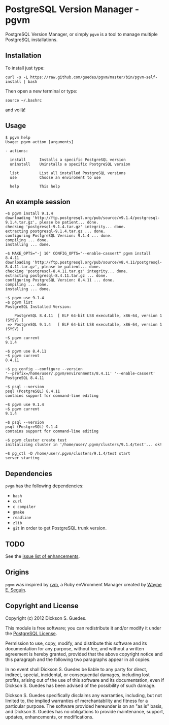 PostgreSQL Version Manager - pgvm
==================================

PostgreSQL Version Manager, or simply `pgvm` is a tool to manage multiple PostgreSQL installations.

Installation
------------

To install just type:

    curl -s -L https://raw.github.com/guedes/pgvm/master/bin/pgvm-self-install | bash

Then open a new terminal or type:

    source ~/.bashrc

and voilà!


Usage
-----

    $ pgvm help
    Usage: pgvm action [arguments]

    - actions:

      install      Installs a specific PostgreSQL version
      uninstall    Uninstalls a specific PostgreSQL version

      list         List all installed PostgreSQL versions
      use          Choose an enviroment to use

      help         This help


An example session
------------------

	~$ pgvm install 9.1.4
    downloading 'http://ftp.postgresql.org/pub/source/v9.1.4/postgresql-9.1.4.tar.gz', please be patient... done.
    checking 'postgresql-9.1.4.tar.gz' integrity... done.
    extracting postgresql-9.1.4.tar.gz ... done.
    configuring PostgreSQL Version: 9.1.4 ... done.
    compiling ... done.
    installing ... done.

    ~$ MAKE_OPTS="-j 16" CONFIG_OPTS="--enable-cassert" pgvm install 8.4.11
    downloading 'http://ftp.postgresql.org/pub/source/v8.4.11/postgresql-8.4.11.tar.gz', please be patient... done.
    checking 'postgresql-8.4.11.tar.gz' integrity... done.
    extracting postgresql-8.4.11.tar.gz ... done.
    configuring PostgreSQL Version: 8.4.11 ... done.
    compiling ... done.
    installing ... done.

    ~$ pgvm use 9.1.4
    ~$ pgvm list
    PostgreSQL Installed Version:

        PostgreSQL 8.4.11  [ ELF 64-bit LSB executable, x86-64, version 1 (SYSV) ]
     => PostgreSQL 9.1.4   [ ELF 64-bit LSB executable, x86-64, version 1 (SYSV) ]

    ~$ pgvm current
    9.1.4

    ~$ pgvm use 8.4.11
    ~$ pgvm current
    8.4.11

    ~$ pg_config --configure --version
    '--prefix=/home/user/.pgvm/environments/8.4.11' '--enable-cassert'
    PostgreSQL 8.4.11

    ~$ psql --version
    psql (PostgreSQL) 8.4.11
    contains support for command-line editing

    ~$ pgvm use 9.1.4
    ~$ pgvm current
    9.1.4

    ~$ psql --version
    psql (PostgreSQL) 9.1.4
    contains support for command-line editing

    ~$ pgvm cluster create test
    initializing cluster in '/home/user/.pgvm/clusters/9.1.4/test'... ok!

    ~$ pg_ctl -D /home/user/.pgvm/clusters/9.1.4/test start
    server starting


Dependencies
------------

  `pvgm` has the following dependencies:

  * `bash`
  * `curl`
  * `c compiler`
  * `gmake`
  * `readline`
  * `zlib`
  * `git` in order to get PostgreSQL trunk version.


TODO
----

See the [issue list of enhancements](https://github.com/guedes/pgvm/issues?labels=enhancement&page=1&state=open).


Origins
-------

`pgvm` was inspired by [rvm](https://rvm.beginrescueend.com), a Ruby enVironment Manager created by [Wayne E. Seguin](http://wayneseguin.us).


Copyright and License
---------------------

Copyright (c) 2012 Dickson S. Guedes.

This module is free software; you can redistribute it and/or modify it under
the [PostgreSQL License](http://www.opensource.org/licenses/postgresql).

Permission to use, copy, modify, and distribute this software and its
documentation for any purpose, without fee, and without a written agreement is
hereby granted, provided that the above copyright notice and this paragraph
and the following two paragraphs appear in all copies.

In no event shall Dickson S. Guedes be liable to any party for direct,
indirect, special, incidental, or consequential damages, including lost
profits, arising out of the use of this software and its documentation, even
if Dickson S. Guedes has been advised of the possibility of such damage.

Dickson S. Guedes specifically disclaims any warranties, including, but not
limited to, the implied warranties of merchantability and fitness for a
particular purpose. The software provided hereunder is on an "as is" basis,
and Dickson S. Guedes has no obligations to provide maintenance, support,
updates, enhancements, or modifications.
